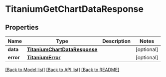# TitaniumGetChartDataResponse


## Properties
Name | Type | Description | Notes
------------ | ------------- | ------------- | -------------
**data** | [**TitaniumChartDataResponse**](TitaniumChartDataResponse.md) |  | [optional] 
**error** | [**TitaniumError**](TitaniumError.md) |  | [optional] 

[[Back to Model list]](../README.md#documentation-for-models) [[Back to API list]](../README.md#documentation-for-api-endpoints) [[Back to README]](../README.md)



